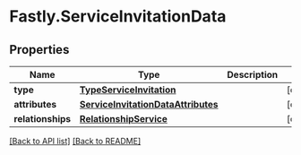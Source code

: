 # Fastly.ServiceInvitationData

## Properties

Name | Type | Description | Notes
------------ | ------------- | ------------- | -------------
**type** | [**TypeServiceInvitation**](TypeServiceInvitation.md) |  | [optional] 
**attributes** | [**ServiceInvitationDataAttributes**](ServiceInvitationDataAttributes.md) |  | [optional] 
**relationships** | [**RelationshipService**](RelationshipService.md) |  | [optional] 


[[Back to API list]](../../README.md#endpoints) [[Back to README]](../../README.md)
